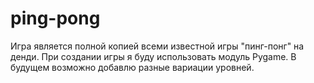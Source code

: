 # ping-pong
Игра является полной копией всеми известной игры "пинг-понг" на денди.
При создании игры я буду использовать модуль Pygame.
В будущем возможно добавлю разные вариации уровней.
